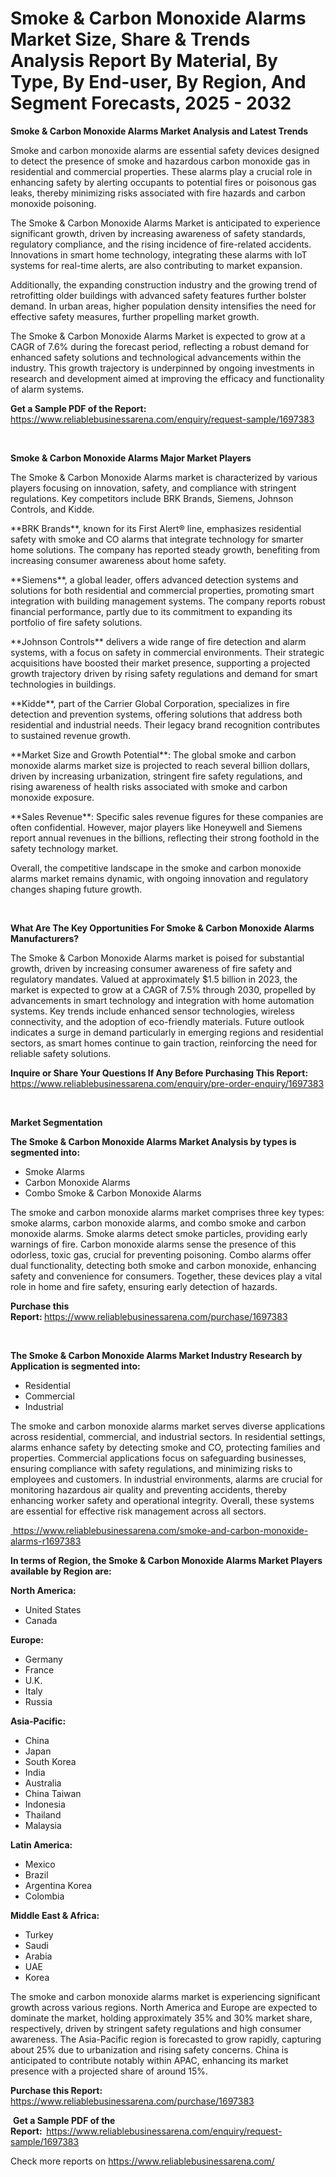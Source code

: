 <p><h1>Smoke & Carbon Monoxide Alarms Market Size, Share & Trends Analysis Report By Material, By Type, By End-user, By Region, And Segment Forecasts, 2025 - 2032</h1></p><p><strong>Smoke & Carbon Monoxide Alarms Market Analysis and Latest Trends</strong></p>
<p><p>Smoke and carbon monoxide alarms are essential safety devices designed to detect the presence of smoke and hazardous carbon monoxide gas in residential and commercial properties. These alarms play a crucial role in enhancing safety by alerting occupants to potential fires or poisonous gas leaks, thereby minimizing risks associated with fire hazards and carbon monoxide poisoning.</p><p>The Smoke & Carbon Monoxide Alarms Market is anticipated to experience significant growth, driven by increasing awareness of safety standards, regulatory compliance, and the rising incidence of fire-related accidents. Innovations in smart home technology, integrating these alarms with IoT systems for real-time alerts, are also contributing to market expansion. </p><p>Additionally, the expanding construction industry and the growing trend of retrofitting older buildings with advanced safety features further bolster demand. In urban areas, higher population density intensifies the need for effective safety measures, further propelling market growth. </p><p>The Smoke & Carbon Monoxide Alarms Market is expected to grow at a CAGR of 7.6% during the forecast period, reflecting a robust demand for enhanced safety solutions and technological advancements within the industry. This growth trajectory is underpinned by ongoing investments in research and development aimed at improving the efficacy and functionality of alarm systems.</p></p>
<p><strong>Get a Sample PDF of the Report:&nbsp;</strong> <a href="https://www.reliablebusinessarena.com/enquiry/request-sample/1697383?utm_campaign=2868&utm_medium=2&utm_source=Github&utm_content=ia&utm_term=24032025&utm_id=smoke-carbon-monoxide-alarms">https://www.reliablebusinessarena.com/enquiry/request-sample/1697383</a></p>
<p>&nbsp;</p>
<p><strong>Smoke & Carbon Monoxide Alarms Major Market Players</strong></p>
<p><p>The Smoke & Carbon Monoxide Alarms market is characterized by various players focusing on innovation, safety, and compliance with stringent regulations. Key competitors include BRK Brands, Siemens, Johnson Controls, and Kidde. </p><p>**BRK Brands**, known for its First Alert® line, emphasizes residential safety with smoke and CO alarms that integrate technology for smarter home solutions. The company has reported steady growth, benefiting from increasing consumer awareness about home safety. </p><p>**Siemens**, a global leader, offers advanced detection systems and solutions for both residential and commercial properties, promoting smart integration with building management systems. The company reports robust financial performance, partly due to its commitment to expanding its portfolio of fire safety solutions.</p><p>**Johnson Controls** delivers a wide range of fire detection and alarm systems, with a focus on safety in commercial environments. Their strategic acquisitions have boosted their market presence, supporting a projected growth trajectory driven by rising safety regulations and demand for smart technologies in buildings.</p><p>**Kidde**, part of the Carrier Global Corporation, specializes in fire detection and prevention systems, offering solutions that address both residential and industrial needs. Their legacy brand recognition contributes to sustained revenue growth.</p><p>**Market Size and Growth Potential**: The global smoke and carbon monoxide alarms market size is projected to reach several billion dollars, driven by increasing urbanization, stringent fire safety regulations, and rising awareness of health risks associated with smoke and carbon monoxide exposure. </p><p>**Sales Revenue**: Specific sales revenue figures for these companies are often confidential. However, major players like Honeywell and Siemens report annual revenues in the billions, reflecting their strong foothold in the safety technology market. </p><p>Overall, the competitive landscape in the smoke and carbon monoxide alarms market remains dynamic, with ongoing innovation and regulatory changes shaping future growth.</p></p>
<p>&nbsp;</p>
<p><strong>What Are The Key Opportunities For Smoke & Carbon Monoxide Alarms Manufacturers?</strong></p>
<p><p>The Smoke & Carbon Monoxide Alarms market is poised for substantial growth, driven by increasing consumer awareness of fire safety and regulatory mandates. Valued at approximately $1.5 billion in 2023, the market is expected to grow at a CAGR of 7.5% through 2030, propelled by advancements in smart technology and integration with home automation systems. Key trends include enhanced sensor technologies, wireless connectivity, and the adoption of eco-friendly materials. Future outlook indicates a surge in demand particularly in emerging regions and residential sectors, as smart homes continue to gain traction, reinforcing the need for reliable safety solutions.</p></p>
<p><strong>Inquire or Share Your Questions If Any Before Purchasing This Report:</strong> <a href="https://www.reliablebusinessarena.com/enquiry/pre-order-enquiry/1697383?utm_campaign=2868&utm_medium=2&utm_source=Github&utm_content=ia&utm_term=24032025&utm_id=smoke-carbon-monoxide-alarms">https://www.reliablebusinessarena.com/enquiry/pre-order-enquiry/1697383</a></p>
<p>&nbsp;</p>
<p><strong>Market Segmentation</strong></p>
<p><strong>The Smoke & Carbon Monoxide Alarms Market Analysis by types is segmented into:</strong></p>
<p><ul><li>Smoke Alarms</li><li>Carbon Monoxide Alarms</li><li>Combo Smoke & Carbon Monoxide Alarms</li></ul></p>
<p><p>The smoke and carbon monoxide alarms market comprises three key types: smoke alarms, carbon monoxide alarms, and combo smoke and carbon monoxide alarms. Smoke alarms detect smoke particles, providing early warnings of fire. Carbon monoxide alarms sense the presence of this odorless, toxic gas, crucial for preventing poisoning. Combo alarms offer dual functionality, detecting both smoke and carbon monoxide, enhancing safety and convenience for consumers. Together, these devices play a vital role in home and fire safety, ensuring early detection of hazards.</p></p>
<p><strong>Purchase this Report:&nbsp;</strong><a href="https://www.reliablebusinessarena.com/purchase/1697383?utm_campaign=2868&utm_medium=2&utm_source=Github&utm_content=ia&utm_term=24032025&utm_id=smoke-carbon-monoxide-alarms">https://www.reliablebusinessarena.com/purchase/1697383</a></p>
<p>&nbsp;</p>
<p><strong>The Smoke & Carbon Monoxide Alarms Market Industry Research by Application is segmented into:</strong></p>
<p><ul><li>Residential</li><li>Commercial</li><li>Industrial</li></ul></p>
<p><p>The smoke and carbon monoxide alarms market serves diverse applications across residential, commercial, and industrial sectors. In residential settings, alarms enhance safety by detecting smoke and CO, protecting families and properties. Commercial applications focus on safeguarding businesses, ensuring compliance with safety regulations, and minimizing risks to employees and customers. In industrial environments, alarms are crucial for monitoring hazardous air quality and preventing accidents, thereby enhancing worker safety and operational integrity. Overall, these systems are essential for effective risk management across all sectors.</p></p>
<p><a href="https://www.reliablebusinessarena.com/smoke-and-carbon-monoxide-alarms-r1697383?utm_campaign=2868&utm_medium=2&utm_source=Github&utm_content=ia&utm_term=24032025&utm_id=smoke-carbon-monoxide-alarms">&nbsp;https://www.reliablebusinessarena.com/smoke-and-carbon-monoxide-alarms-r1697383</a></p>
<p><strong>In terms of Region, the Smoke & Carbon Monoxide Alarms Market Players available by Region are:</strong></p>
<p>
    <p> <strong> North America: </strong>
        <ul>
            <li>United States</li>
            <li>Canada</li>
        </ul>
        </p> 
    <p> <strong> Europe: </strong>
        <ul>
            <li>Germany</li>
            <li>France</li>
            <li>U.K.</li>
            <li>Italy</li>
            <li>Russia</li>
        </ul>
        </p> 
    <p> <strong> Asia-Pacific: </strong>
        <ul>
            <li>China</li>
            <li>Japan</li>
            <li>South Korea</li>
            <li>India</li>
            <li>Australia</li>
            <li>China Taiwan</li>
            <li>Indonesia</li>
            <li>Thailand</li>
            <li>Malaysia</li>
        </ul>
        </p> 
    <p> <strong> Latin America: </strong>
        <ul>
            <li>Mexico</li>
            <li>Brazil</li>
            <li>Argentina Korea</li>
            <li>Colombia</li>
        </ul>
        </p> 
    <p> <strong> Middle East & Africa: </strong>
        <ul>
            <li>Turkey</li>
            <li>Saudi</li>
            <li>Arabia</li>
            <li>UAE</li>
            <li>Korea</li>
        </ul>
    </p>
    </p>
<p><p>The smoke and carbon monoxide alarms market is experiencing significant growth across various regions. North America and Europe are expected to dominate the market, holding approximately 35% and 30% market share, respectively, driven by stringent safety regulations and high consumer awareness. The Asia-Pacific region is forecasted to grow rapidly, capturing about 25% due to urbanization and rising safety concerns. China is anticipated to contribute notably within APAC, enhancing its market presence with a projected share of around 15%.</p></p>
<p><strong>Purchase this Report: </strong><a href="https://www.reliablebusinessarena.com/purchase/1697383?utm_campaign=2868&utm_medium=2&utm_source=Github&utm_content=ia&utm_term=24032025&utm_id=smoke-carbon-monoxide-alarms">https://www.reliablebusinessarena.com/purchase/1697383</a></p>
<p>&nbsp;<strong>Get a Sample PDF of the Report:&nbsp;&nbsp;</strong><a href="https://www.reliablebusinessarena.com/enquiry/request-sample/1697383?utm_campaign=2868&utm_medium=2&utm_source=Github&utm_content=ia&utm_term=24032025&utm_id=smoke-carbon-monoxide-alarms">https://www.reliablebusinessarena.com/enquiry/request-sample/1697383</a></p>
<p><strong></strong></p>
<p>Check more reports on <a href="https://www.reliablebusinessarena.com/?utm_campaign=2868&utm_medium=2&utm_source=Github&utm_content=ia&utm_term=24032025&utm_id=smoke-carbon-monoxide-alarms">https://www.reliablebusinessarena.com/</a></p>